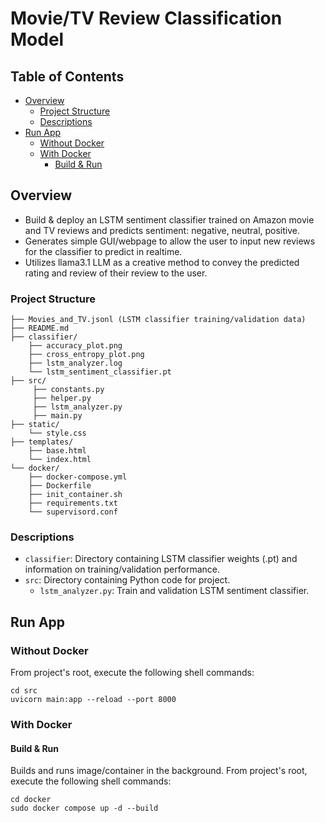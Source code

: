 <h1>Movie/TV Review Classification Model</h1>

<h2>Table of Contents</h2>

<!-- TOC -->
  * [Overview](#overview)
    * [Project Structure](#project-structure)
    * [Descriptions](#descriptions)
  * [Run App](#run-app)
    * [Without Docker](#without-docker)
    * [With Docker](#with-docker)
      * [Build & Run](#build--run)
<!-- TOC -->

## Overview
- Build & deploy an LSTM sentiment classifier trained on Amazon movie and TV reviews and predicts sentiment: negative, neutral, positive.
- Generates simple GUI/webpage to allow the user to input new reviews for the classifier to predict in realtime.
- Utilizes llama3.1 LLM as a creative method to convey the predicted rating and review of their review to the user.

### Project Structure
```
├── Movies_and_TV.jsonl (LSTM classifier training/validation data)
├── README.md
├── classifier/
    ├── accuracy_plot.png
    ├── cross_entropy_plot.png
    ├── lstm_analyzer.log
    └── lstm_sentiment_classifier.pt
├── src/
     ├── constants.py
     ├── helper.py
     ├── lstm_analyzer.py
     ├── main.py
├── static/
    └── style.css
├── templates/
    ├── base.html
    └── index.html
└── docker/
    ├── docker-compose.yml
    ├── Dockerfile
    ├── init_container.sh
    ├── requirements.txt
    └── supervisord.conf
```
### Descriptions
- `classifier`: Directory containing LSTM classifier weights (.pt) and information on training/validation performance.
- `src`: Directory containing Python code for project.
  - `lstm_analyzer.py`: Train and validation LSTM sentiment classifier.

## Run App
### Without Docker
From project's root, execute the following shell commands:
```
cd src
uvicorn main:app --reload --port 8000
```

### With Docker
#### Build & Run
Builds and runs image/container in the background. 
From project's root, execute the following shell commands:
```
cd docker
sudo docker compose up -d --build
```
